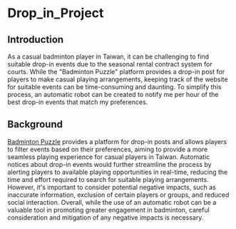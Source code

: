 # Drop_in_Project

## Introduction
As a casual badminton player in Taiwan, it can be challenging to find suitable drop-in events
due to the seasonal rental contract system for courts. While the "Badminton Puzzle"
platform provides a drop-in post for players to make casual playing arrangements, keeping
track of the website for suitable events can be time-consuming and daunting. To simplify this
process, an automatic robot can be created to notify me per hour of the best drop-in events
that match my preferences.

## Background
[Badminton Puzzle](https://www.badmintontw.com/search.php?city=%E5%8F%B0%E5%8C%97%E5%B8%82&area=&day%5B%5D=%E6%98%9F%E6%9C%9F%E4%B8%80&day%5B%5D=%E6%98%9F%E6%9C%9F%E4%BA%8C&day%5B%5D=%E6%98%9F%E6%9C%9F%E4%B8%89&day%5B%5D=%E6%98%9F%E6%9C%9F%E5%9B%9B&time%5B%5D=%E6%99%9A%E4%B8%8A&place=) provides a platform for drop-in posts and allows players to filter events
based on their preferences, aiming to provide a more seamless playing experience for casual
players in Taiwan. Automatic notices about drop-in events would further streamline the
process by alerting players to available playing opportunities in real-time, reducing the time
and effort required to search for suitable playing arrangements. However, it's important to
consider potential negative impacts, such as inaccurate information, exclusion of certain
players or groups, and reduced social interaction. Overall, while the use of an automatic
robot can be a valuable tool in promoting greater engagement in badminton, careful
consideration and mitigation of any negative impacts is necessary.
